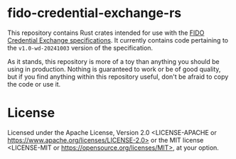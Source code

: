 # fido-credential-exchange-rs
This repository contains Rust crates intended for use with the [FIDO Credential Exchange specifications](https://fidoalliance.org/specifications-credential-exchange-specifications/). It currently contains code pertaining to the `v1.0-wd-20241003` version of the specification.

As it stands, this repository is more of a toy than anything you should be using in production. Nothing is guaranteed to work or be of good quality, but if you find anything within this repository useful, don't be afraid to copy the code or use it.

# License
Licensed under the Apache License, Version 2.0 <LICENSE-APACHE or https://www.apache.org/licenses/LICENSE-2.0> or the MIT license <LICENSE-MIT or https://opensource.org/licenses/MIT>, at your option.
